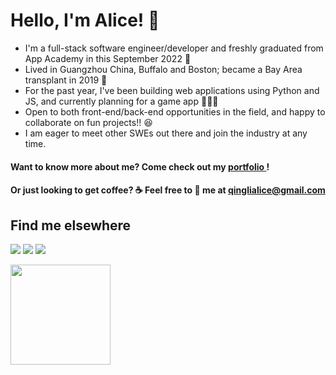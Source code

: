 <h1>Hello, I'm Alice! 👋</h1>

* I'm a full-stack software engineer/developer and freshly graduated from App Academy in this September 2022 📣
* Lived in Guangzhou China, Buffalo and Boston; became a Bay Area transplant in 2019 🌱 
* For the past year, I've been building web applications using Python and JS, and currently planning for a game app 👩🏻‍💻
* Open to both front-end/back-end opportunities in the field, and happy to collaborate on fun projects!! 😆
* I am eager to meet other SWEs out there and join the industry at any time. 

#### Want to know more about me? Come check out my [ portfolio ](https://alice886.github.io)!
#### Or just looking to get coffee? ☕  Feel free to 📧 me at qinglialice@gmail.com


## Find me elsewhere 
  [<img src="https://img.shields.io/badge/GitHub-100000?style=for-the-badge&logo=github&logoColor=white" />](https://github.com/alice886)
  [<img src="https://img.shields.io/badge/LinkedIn-0077B5?style=for-the-badge&logo=linkedin&logoColor=white" />](https://www.linkedin.com/in/alice886/)
  [<img src="https://img.shields.io/badge/AngelList-000000?style=for-the-badge&logo=AngelList&logoColor=white" />](https://angel.co/u/alice886)



 <img src="https://github-readme-stats.vercel.app/api/top-langs?username=alice886&layout=compact" height="160"/>


<p align="center">

</p>

